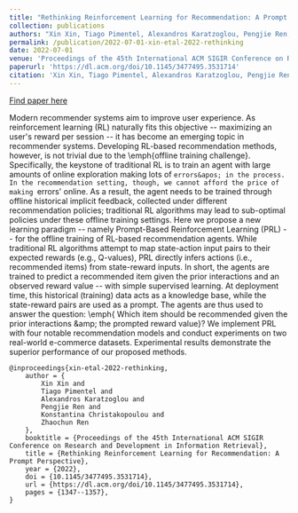 ```yaml
---
title: "Rethinking Reinforcement Learning for Recommendation: A Prompt Perspective"
collection: publications
authors: "Xin Xin, Tiago Pimentel, Alexandros Karatzoglou, Pengjie Ren, Konstantina Christakopoulou, Zhaochun Ren"
permalink: /publication/2022-07-01-xin-etal-2022-rethinking
date: 2022-07-01
venue: 'Proceedings of the 45th International ACM SIGIR Conference on Research and Development in Information Retrieval'
paperurl: 'https://dl.acm.org/doi/10.1145/3477495.3531714'
citation: 'Xin Xin, Tiago Pimentel, Alexandros Karatzoglou, Pengjie Ren, Konstantina Christakopoulou, and Zhaochun Ren. Rethinking Reinforcement Learning for Recommendation: A Prompt Perspective. In Proceedings of the 45th International ACM SIGIR Conference on Research and Development in Information Retrieval, pages 1347-1357. 2022.'
---
```


<a href='https://dl.acm.org/doi/10.1145/3477495.3531714'>Find paper here</a>

Modern recommender systems aim to improve user experience. As reinforcement learning (RL) naturally fits this objective -- maximizing an user&apos;s reward per session -- it has become an emerging topic in recommender systems. Developing RL-based recommendation methods, however, is not trivial due to the \emph{offline training challenge}. Specifically, the keystone of traditional RL is to train an agent with large amounts of online exploration making lots of `errors&apos; in the process. In the recommendation setting, though, we cannot afford the price of making `errors&apos; online. As a result, the agent needs to be trained through offline historical implicit feedback, collected under different recommendation policies; traditional RL algorithms may lead to sub-optimal policies under these offline training settings. Here we propose a new learning paradigm -- namely Prompt-Based Reinforcement Learning (PRL) -- for the offline training of RL-based recommendation agents. While traditional RL algorithms attempt to map state-action input pairs to their expected rewards (e.g., Q-values), PRL directly infers actions (i.e., recommended items) from state-reward inputs. In short, the agents are trained to predict a recommended item given the prior interactions and an observed reward value -- with simple supervised learning. At deployment time, this historical (training) data acts as a knowledge base, while the state-reward pairs are used as a prompt. The agents are thus used to answer the question: \emph{ Which item should be recommended given the prior interactions \&amp; the prompted reward value}? We implement PRL with four notable recommendation models and conduct experiments on two real-world e-commerce datasets. Experimental results demonstrate the superior performance of our proposed methods. 

```
@inproceedings{xin-etal-2022-rethinking,
    author = {
        Xin Xin and
        Tiago Pimentel and
        Alexandros Karatzoglou and
        Pengjie Ren and
        Konstantina Christakopoulou and
        Zhaochun Ren
    },
    booktitle = {Proceedings of the 45th International ACM SIGIR Conference on Research and Development in Information Retrieval},
    title = {Rethinking Reinforcement Learning for Recommendation: A Prompt Perspective},
    year = {2022},
    doi = {10.1145/3477495.3531714},
    url = {https://dl.acm.org/doi/10.1145/3477495.3531714},
    pages = {1347--1357},
}
```